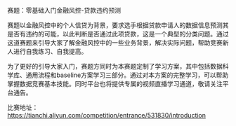 赛题：零基础入门金融风控-贷款违约预测

赛题以金融风控中的个人信贷为背景，要求选手根据贷款申请人的数据信息预测其是否有违约的可能，以此判断是否通过此项贷款，这是一个典型的分类问题。通过这道赛题来引导大家了解金融风控中的一些业务背景，解决实际问题，帮助竞赛新人进行自我练习、自我提高。

为了更好的引导大家入门，赛题方同时为本赛题定制了学习方案，其中包括数据科学库、通用流程和baseline方案学习三部分。通过对本方案的完整学习，可以帮助掌握数据竞赛基本技能。同时平台也将提供专属的视频直播学习通道，敬请关注平台通告。

比赛地址：https://tianchi.aliyun.com/competition/entrance/531830/introduction
